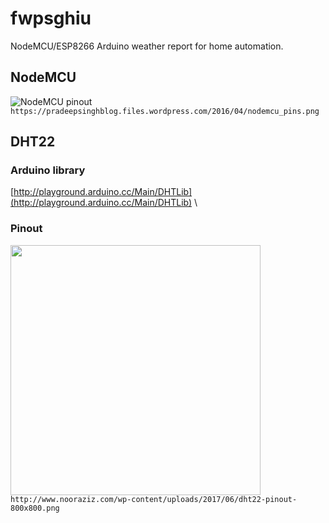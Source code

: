 # fwpsghiu
NodeMCU/ESP8266 Arduino weather report for home automation.

## NodeMCU

![NodeMCU pinout](https://pradeepsinghblog.files.wordpress.com/2016/04/nodemcu_pins.png?w=400) \
`https://pradeepsinghblog.files.wordpress.com/2016/04/nodemcu_pins.png`

## DHT22

### Arduino library
[http://playground.arduino.cc/Main/DHTLib](http://playground.arduino.cc/Main/DHTLib) \

### Pinout
<img src="http://www.nooraziz.com/wp-content/uploads/2017/06/dht22-pinout-800x800.png" width="400"> \
`http://www.nooraziz.com/wp-content/uploads/2017/06/dht22-pinout-800x800.png`
